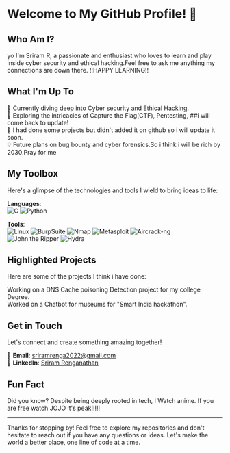 # Welcome to My GitHub Profile! 👋

## Who Am I?
yo I'm Sriram R, a passionate and enthusiast who loves to learn and play inside cyber security and ethical hacking.Feel free to ask me anything my connections are down there. !!HAPPY LEARNING!!

## What I'm Up To
🚀 Currently diving deep into Cyber security and Ethical Hacking.  
🌟 Exploring the intricacies of Capture the Flag(CTF), Pentesting, ##i will come back to update!    
🤝 I had done some projects but didn't added it on github so i will update it soon.    
💡 Future plans on bug bounty and cyber forensics.So i think i will be rich by 2030.Pray for me  

## My Toolbox
Here's a glimpse of the technologies and tools I wield to bring ideas to life:

**Languages**:  
![C](https://img.shields.io/badge/-C-A8B9CC?style=flat&logo=c&logoColor=white) ![Python](https://img.shields.io/badge/-Python-3776AB?style=flat&logo=python&logoColor=white)

**Tools**:  
![Linux](https://img.shields.io/badge/-Linux-FCC624?style=flat&logo=linux&logoColor=black) ![BurpSuite](https://img.shields.io/badge/-BurpSuite-FF6600?style=flat&logo=burp-suite&logoColor=white) ![Nmap](https://img.shields.io/badge/-Nmap-4682B4?style=flat&logo=nmap&logoColor=white) ![Metasploit](https://img.shields.io/badge/-Metasploit-0576B6?style=flat&logo=metasploit&logoColor=white) ![Aircrack-ng](https://img.shields.io/badge/-Aircrack--ng-008000?style=flat&logo=aircrack-ng&logoColor=white) ![John the Ripper](https://img.shields.io/badge/-John%20the%20Ripper-8A2BE2?style=flat&logo=hack-the-box&logoColor=white) ![Hydra](https://img.shields.io/badge/-Hydra-FF4500?style=flat&logo=hydra&logoColor=white)

## Highlighted Projects
Here are some of the projects I think i have done:  

Working on a DNS Cache poisoning Detection project for my college Degree.  
Worked on a Chatbot for museums for "Smart India hackathon".  


## Get in Touch
Let's connect and create something amazing together!

📧 **Email**: sriramrenga2022@gmail.com  
💼 **LinkedIn**: [Sriram Renganathan](https://www.linkedin.com/in/sriram-renganathan-9137b6257)

## Fun Fact
Did you know? Despite being deeply rooted in tech, I Watch anime. If you are free watch JOJO it's peak!!!!!

---

Thanks for stopping by! Feel free to explore my repositories and don't hesitate to reach out if you have any questions or ideas. Let's make the world a better place, one line of code at a time.
